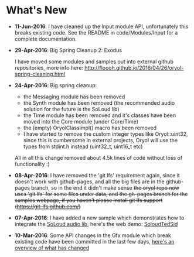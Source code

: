 # What's New

- **11-Jun-2016**: I have cleaned up the Input module API, unfortunately
this breaks existing code. See the README in code/Modules/Input for 
a complete documentation.

- **29-Apr-2016**: Big Spring Cleanup 2: Exodus

  I have moved some modules and samples out into external
  github repositories, more info here: http://floooh.github.io/2016/04/26/oryol-spring-cleaning.html

- **24-Apr-2016**: Big spring cleanup:
    - the Messaging module has been removed
    - the Synth module has been removed (the recommended audio solution
      for the future is the SoLoud lib)
    - the Time module has been removed and it's classes have been 
      moved into the Core module (under Core/Time)
    - the (empty) OryolClassImpl() macro has been removed
    - I have started to remove the custom integer types like Oryol::uint32,
      since this is cumbersome in external projects, Oryol will use the
      types from stdint.h instead (uint32_t, uint16_t etc)

  All in all this change removed about 4.5k lines of code without loss
  of functionality :)

- **08-Apr-2016**: I have removed the 'git lfs' requirement again, since
it doesn't work with github-pages, and all the big files are in the
github-pages branch, so in the end it didn't make sense 
~~the oryol repo now uses 'git lfs' for some files under
data, and the gh-pages branch for the samples webpage, if you haven't
please install git lfs support (https://git-lfs.github.com/)~~

- **07-Apr-2016**: I have added a new sample which demonstrates how
to integrate the [SoLoud audio lib](http://sol.gfxile.net/soloud/), here's
the web demo: [SoloudTedSid](http://floooh.github.io/oryol/asmjs/SoloudTedSid.html)
 
- **10-Mar-2016**: Some API changes in the Gfx module which break existing 
code have been committed in the last few days, [here's an overview of what
has changed](http://floooh.github.io/2016/03/10/oryol-gfx-changes.html)



